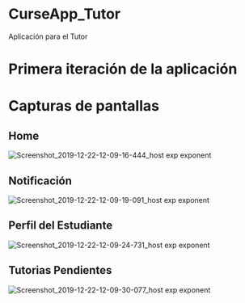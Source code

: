# CurseApp_Tutor
Aplicación para el Tutor
# Primera iteración de la aplicación

# Capturas de pantallas
## Home
![Screenshot_2019-12-22-12-09-16-444_host exp exponent](https://user-images.githubusercontent.com/49085979/71324995-4ba46680-24b4-11ea-8849-5efd75a6596a.jpg)
## Notificación
![Screenshot_2019-12-22-12-09-19-091_host exp exponent](https://user-images.githubusercontent.com/49085979/71324993-3fb8a480-24b4-11ea-8b21-6877f2b45cfb.jpg)
## Perfil del Estudiante
![Screenshot_2019-12-22-12-09-24-731_host exp exponent](https://user-images.githubusercontent.com/49085979/71324991-32031f00-24b4-11ea-91f4-4b452d0d4d88.jpg)
## Tutorias Pendientes
![Screenshot_2019-12-22-12-09-30-077_host exp exponent](https://user-images.githubusercontent.com/49085979/71324987-15ff7d80-24b4-11ea-8374-12dc15dce422.jpg)
